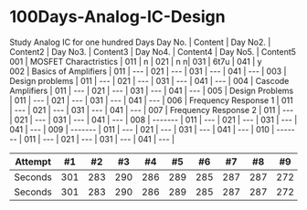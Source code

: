 # 100Days-Analog-IC-Design
Study Analog IC for one hundred Days
Day No. | Content               | Day No2. | Content2 | Day No3. | Content3 | Day No4. | Content4 | Day No5. | Content5 
001     | MOSFET Charactristics | 011     | n     | 021     | n n| 031     | 6t7u     | 041     | y     
002     | Basics of Amplifiers  | 011     | ---     | 021     | ---     | 031     | ---     | 041     | ---     | 
003     | Design problems       | 011     | ---     | 021     | ---     | 031     | ---     | 041     | ---     | 
004     | Cascode Amplifiers    | 011     | ---     | 021     | ---     | 031     | ---     | 041     | ---     | 
005     | Design Problems       | 011     | ---     | 021     | ---     | 031     | ---     | 041     | ---     | 
006     | Frequency Response 1  | 011     | ---     | 021     | ---     | 031     | ---     | 041     | ---     | 
007     | Frequency Response 2  | 011     | ---     | 021     | ---     | 031     | ---     | 041     | ---     | 
008     | -------               | 011     | ---     | 021     | ---     | 031     | ---     | 041     | ---     | 
009     | -------               | 011     | ---     | 021     | ---     | 031     | ---     | 041     | ---     | 
010     | -------               | 011     | ---     | 021     | ---     | 031     | ---     | 041     | ---     | 


Attempt | #1 | #2 | #3 | #4 | #5 | #6 | #7 | #8 | #9 | #10 | #11
--- | --- | --- | --- |--- |--- |--- |--- |--- |--- |--- |---
Seconds | 301 | 283 | 290 | 286 | 289 | 285 | 287 | 287 | 272 | 276 | 269
Seconds | 301 | 283 | 290 | 286 | 289 | 285 | 287 | 287 | 272 | 276 | 269

